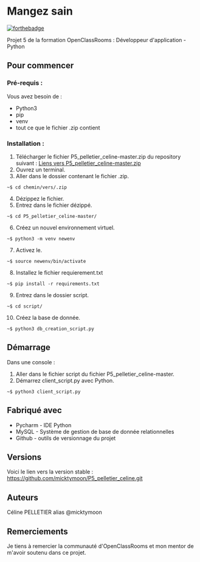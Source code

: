 # Mangez sain

[![forthebadge](https://forthebadge.com/images/badges/made-with-python.svg)](https://forthebadge.com)

Projet 5 de la formation OpenClassRooms : Développeur d'application - Python

## Pour commencer

### Pré-requis : 

Vous avez besoin de :
   * Python3
   * pip
   * venv
   * tout ce que le fichier .zip contient

### Installation : 

1. Télécharger le fichier P5_pelletier_celine-master.zip du repository suivant : 
[Liens vers P5_pelletier_celine-master.zip](https://github.com/micktymoon/P5_pelletier_celine.git)
2. Ouvrez un terminal.
3. Aller dans le dossier contenant le fichier .zip.
```
~$ cd chemin/vers/.zip
```
4. Dézippez le fichier.
5. Entrez dans le fichier dézippé.
```
~$ cd P5_pelletier_celine-master/
```
6. Créez un nouvel environnement virtuel.
```
~$ python3 -m venv newenv
```
7. Activez le.
```
~$ source newenv/bin/activate
```
8. Installez le fichier requierement.txt
```
~$ pip install -r requirements.txt
```
9. Entrez dans le dossier script.
```
~$ cd script/
```
10. Créez la base de donnée.
```
~$ python3 db_creation_script.py
```

## Démarrage

Dans une console :
1. Aller dans le fichier script du fichier P5_pelletier_celine-master.
2. Démarrez client_script.py avec Python.
```
~$ python3 client_script.py
```
## Fabriqué avec

   * Pycharm - IDE Python
   * MySQL - Système de gestion de base de donnée relationnelles
   * Github - outils de versionnage du projet

## Versions

Voici le lien vers la version stable : 
https://github.com/micktymoon/P5_pelletier_celine.git

## Auteurs

Céline PELLETIER alias @micktymoon

## Remerciements

Je tiens à remercier la communauté d'OpenClassRooms et mon mentor de m'avoir soutenu dans ce projet.
